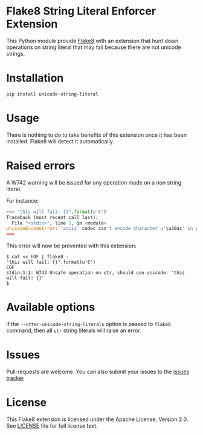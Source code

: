 # Flake8 String Literal Enforcer Extension

This Python module provide [Flake8](http://flake8.readthedocs.org/)
with an extension that hunt down operations on string literal that may
fail because there are not unicode strings.

# Installation

```shell
pip install unicode-string-literal
```

# Usage

There is nothing to do to take benefits of this extension once it
has been installed. Flake8 will detect it automatically.

# Raised errors

A W742 warning will be issued for any operation made on a non string literal.


For instance:

```python
>>> "this will fail: {}".format(u'€')
Traceback (most recent call last):
  File "<stdin>", line 1, in <module>
UnicodeEncodeError: 'ascii' codec can't encode character u'\u20ac' in position 0: ordinal not in range(128)
>>>
```

This error will now be prevented with this extension:
```shell
$ cat << EOF | flake8 -
"this will fail: {}".format(u'€')
EOF
stdin:1:1: W743 Unsafe operation on str, should use unicode: 'this will fail: {}'
$
```

# Available options

if the `--utter-unicode-string-literals` option is passed to `flake8` command,
then all `str` string literals will raise an error.

# Issues

Pull-requests are welcome. You can also submit your issues to the
[issues tracker](https://github.com/cogniteev/flake8-unicode-string-literal/issues)

# License

This Flake8 extension is licensed under the Apache License, Version 2.0.
See [LICENSE](LICENSE) file for full license text.
